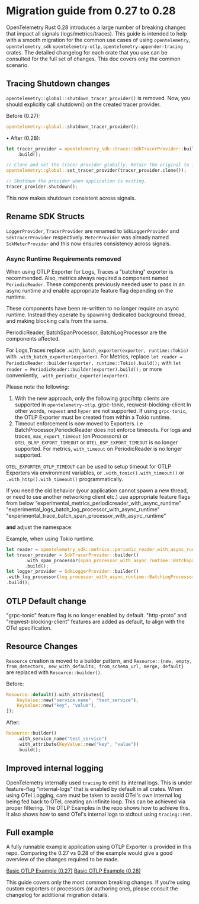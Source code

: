 # Migration guide from 0.27 to 0.28

OpenTelemetry Rust 0.28 introduces a large number of breaking changes that
impact all signals (logs/metrics/traces). This guide is intended to help with a
smooth migration for the common use cases of using `opentelemetry`,
`opentelemetry_sdk` `opentelemetry-otlp`, `opentelemetry-appender-tracing`
crates. The detailed changelog for each crate that you use can be consulted for
the full set of changes. This doc covers only the common scenario.

## Tracing Shutdown changes

`opentelemetry::global::shutdown_tracer_provider()` is removed. Now, you should
explicitly call shutdown() on the created tracer provider.

Before (0.27):

```rust
opentelemetry::global::shutdown_tracer_provider();
```

 • After (0.28):

```rust
let tracer_provider = opentelemetry_sdk::trace::SdkTracerProvider::builder()
    .build();

// Clone and set the tracer provider globally. Retain the original to invoke shutdown later.
opentelemetry::global::set_tracer_provider(tracer_provider.clone());

// Shutdown the provider when application is exiting.
tracer_provider.shutdown();
```

This now makes shutdown consistent across signals.

## Rename SDK Structs

`LoggerProvider`, `TracerProvider` are renamed to `SdkLoggerProvider` and
`SdkTracerProvider` respectively. `MeterProvider` was already named
`SdkMeterProvider` and this now ensures consistency across signals.

### Async Runtime Requirements removed

When using OTLP Exporter for Logs, Traces a "batching" exporter is recommended.
Also, metrics always required a component named `PeriodicReader`. These
components previously needed user to pass in an async runtime and enable
appropriate feature flag depending on the runtime.

These components have been re-written to no longer require an async runtime.
Instead they operate by spawning dedicated background thread, and making
blocking calls from the same.

PeriodicReader, BatchSpanProcessor, BatchLogProcessor are the components
affected.

For Logs,Traces replace `.with_batch_exporter(exporter, runtime::Tokio)` with
`.with_batch_exporter(exporter)`. For Metrics, replace `let reader =
PeriodicReader::builder(exporter, runtime::Tokio).build();` with `let reader =
PeriodicReader::builder(exporter).build();` or more conveniently,
`.with_periodic_exporter(exporter)`.

Please note the following:

1. With the new approach, only the following grpc/http clients are supported in
   `opentelemetry-otlp`. grpc-tonic, reqwest-blocking-client In other words,
   `reqwest` and `hyper` are not supported. If using `grpc-tonic`, the OTLP
   Exporter must be created from within a Tokio runtime.
2. Timeout enforcement is now moved to Exporters. i.e
BatchProcessor,PeriodicReader does not enforce timeouts. For logs and traces,
`max_export_timeout` (on Processors) or `OTEL_BLRP_EXPORT_TIMEOUT` or
`OTEL_BSP_EXPORT_TIMEOUT` is no longer supported. For metrics, `with_timeout` on
PeriodicReader is no longer supported.

`OTEL_EXPORTER_OTLP_TIMEOUT` can be used to setup timeout for OTLP Exporters via
environment variables, or `.with_tonic().with_timeout()` or
`.with_http().with_timeout()` programmatically.

If you need the old behavior (your application cannot spawn a new thread, or
need to use another networking client etc.) use appropriate feature flags from
  below “experimental_metrics_periodicreader_with_async_runtime”
  "experimental_logs_batch_log_processor_with_async_runtime"
  "experimental_trace_batch_span_processor_with_async_runtime"

 **and** adjust the namespace:

 Example, when using Tokio runtime.

 ```rust
let reader = opentelemetry_sdk::metrics::periodic_reader_with_async_runtime::PeriodicReader::builder(exporter, runtime::Tokio).build();
let tracer_provider = SdkTracerProvider::builder()
        .with_span_processor(span_processor_with_async_runtime::BatchSpanProcessor::builder(exporter, runtime::Tokio).build())
        .build();
let logger_provider = SdkLoggerProvider::builder()
.with_log_processor(log_processor_with_async_runtime::BatchLogProcessor::builder(exporter, runtime::Tokio).build())
.build();
```

## OTLP Default change

"grpc-tonic" feature flag is no longer enabled by default. "http-proto" and
  "reqwest-blocking-client" features are added as default, to align with the
  OTel specification.

## Resource Changes

`Resource` creation is moved to a builder pattern, and `Resource::{new, empty,
from_detectors, new_with_defaults, from_schema_url, merge, default}` are
replaced with `Resource::builder()`.

Before:

```rust
Resource::default().with_attributes([
    KeyValue::new("service.name", "test_service"),
    KeyValue::new("key", "value"),
]);
```

After:

```rust
Resource::builder()
    .with_service_name("test_service")
    .with_attribute(KeyValue::new("key", "value"))
    .build();
```

## Improved internal logging

OpenTelemetry internally used `tracing` to emit its internal logs. This is under
feature-flag "internal-logs" that is enabled by default in all crates. When
using OTel Logging, care must be taken to avoid OTel's own internal log being
fed back to OTel, creating an infinite loop. This can be achieved via proper
filtering. The OTLP Examples in the repo shows how to achieve this. It also
shows how to send OTel's internal logs to stdtout using `tracing::Fmt`.


## Full example

A fully runnable example application using OTLP Exporter is provided in this
repo. Comparing the 0.27 vs 0.28 of the example would give a good overview of
the changes required to be made.

[Basic OTLP Example
(0.27)](https://github.com/open-telemetry/opentelemetry-rust/tree/opentelemetry-otlp-0.27.0/opentelemetry-otlp/examples)
[Basic OTLP Example
(0.28)](https://github.com/open-telemetry/opentelemetry-rust/tree/opentelemetry-otlp-0.28.0/opentelemetry-otlp/examples)

This guide covers only the most common breaking changes. If you’re using custom
exporters or processors (or authoring one), please consult the changelog for
additional migration details.

